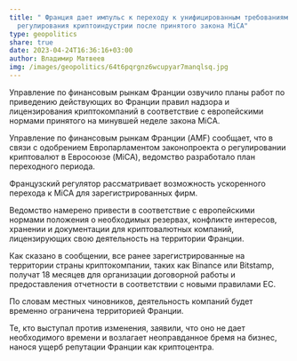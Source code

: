 ```yaml
---
title: " Франция дает импульс к переходу к унифицированным требованиям
  регулирования криптоиндустрии после принятого закона MiCA"
type: geopolitics
share: true
date: 2023-04-24T16:36:16+03:00
author: Владимир Матвеев
img: /images/geopolitics/64t6pqrgnz6wcupyar7manqlsq.jpg
---
```

Управление по финансовым рынкам Франции озвучило планы работ по приведению действующих во Франции правил надзора и лицензирования криптокомпаний в соответствие с европейскими нормами принятого на минувшей неделе закона MiCA.



Управление по финансовым рынкам Франции (AMF) сообщает, что в связи с одобрением Европарламентом законопроекта о регулировании криптовалют в Евросоюзе (MiCA), ведомство разработало план переходного периода.



Французский регулятор рассматривает возможность ускоренного перехода к MiCA для зарегистрированных фирм.



Ведомство намерено привести в соответствие с европейскими нормами положения о необходимых резервах, конфликте интересов, хранении и документации для криптовалютных компаний, лицензирующих свою деятельность на территории Франции.



Как сказано в сообщении, все ранее зарегистрированные на территории страны криптокомпании, таких как Binance или Bitstamp, получат 18 месяцев для организации договорной работы и предоставления отчетности в соответствии с новыми правилами ЕС.



По словам местных чиновников, деятельность компаний будет временно ограничена территорией Франции.



Те, кто выступал против изменения, заявили, что оно не дает необходимого времени и возлагает неоправданное бремя на бизнес, нанося ущерб репутации Франции как криптоцентра.